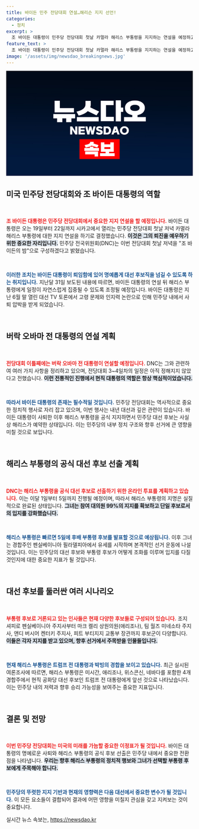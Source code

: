 ```yaml
---
title: 바이든 민주 전당대회 연설…해리슨 지지 선언!
categories:
  - 정치
excerpt: >
  조 바이든 대통령이 민주당 전당대회 첫날 카멀라 해리스 부통령을 지지하는 연설을 예정하고 있습니다. 이는 그의 명예로운 퇴진과 해리스 후보에 대한 당내 지지 강화를 위한 결정으로, 오바마 전 대통령의 연설과 함께 중요한 일정이 될 것입니다.
feature_text: >
  조 바이든 대통령이 민주당 전당대회 첫날 카멀라 해리스 부통령을 지지하는 연설을 예정하고 있습니다. 이는 그의 명예로운 퇴진과 해리스 후보에 대한 당내 지지 강화를 위한 결정으로, 오바마 전 대통령의 연설과 함께 중요한 일정이 될 것입니다.
image: '/assets/img/newsdao_breakingnews.jpg'
---
```


<p><img src="/assets/img/newsdao_breakingnews.jpg" alt="implanttips 속보" /></p>

<h2 data-ke-size="size26">미국 민주당 전당대회와 조 바이든 대통령의 역할</h2>

<p data-ke-size="size16">&nbsp;</p>

<p><b><span style="color: #ee2323;">조 바이든 대통령은 민주당 전당대회에서 중요한 지지 연설을 할 예정입니다.</span></b> 바이든 대통령은 오는 19일부터 22일까지 시카고에서 열리는 민주당 전당대회 첫날 저녁 카멀라 해리스 부통령에 대한 지지 연설을 하기로 결정했습니다. <b><span style="background-color: #21538527;">이것은 그의 퇴진을 예우하기 위한 중요한 자리입니다.</span></b> 민주당 전국위원회(DNC)는 이번 전당대회 첫날 저녁을 "조 바이든의 밤"으로 구성하겠다고 밝혔습니다. </p>

<p data-ke-size="size16">&nbsp;</p>

<p><b><span style="color: #1a5490;">이러한 조치는 바이든 대통령이 퇴임함에 있어 명예롭게 대선 후보직을 넘길 수 있도록 하는 취지입니다.</span></b> 지난달 31일 보도된 내용에 따르면, 바이든 대통령의 연설 뒤 해리스 부통령에게 일정이 자연스럽게 집중될 수 있도록 조정될 예정입니다. 바이든 대통령은 지난 6월 말 열린 대선 TV 토론에서 고령 문제와 인지력 논란으로 인해 민주당 내에서 사퇴 압박을 받게 되었습니다.</p>

<p data-ke-size="size16">&nbsp;</p>

<h2 data-ke-size="size26">버락 오바마 전 대통령의 연설 계획</h2>

<p data-ke-size="size16">&nbsp;</p>

<p><b><span style="color: #ee2323;">전당대회 이틀째에는 버락 오바마 전 대통령이 연설할 예정입니다.</span></b> DNC는 그와 관련하여 여러 가지 사항을 정리하고 있으며, 전당대회 3~4일차의 일정은 아직 정해지지 않았다고 전했습니다. <b><span style="background-color: #21538527;">이런 전통적인 진행에서 현직 대통령의 역할은 항상 핵심적이었습니다.</span></b> </p>

<p data-ke-size="size16">&nbsp;</p>

<p><b><span style="color: #1a5490;">따라서 바이든 대통령의 존재는 필수적일 것입니다.</span></b> 민주당 전당대회는 역사적으로 중요한 정치적 행사로 자리 잡고 있으며, 이번 행사는 내년 대선과 깊은 관련이 있습니다. 바이든 대통령이 사퇴한 이후 해리스 부통령을 공식 지지하면서 민주당 대선 후보는 사실상 해리스가 예약한 상태입니다. 이는 민주당의 내부 정치 구조와 향후 선거에 큰 영향을 미칠 것으로 보입니다.</p>

<p data-ke-size="size16">&nbsp;</p>

<h2 data-ke-size="size26">해리스 부통령의 공식 대선 후보 선출 계획</h2>

<p data-ke-size="size16">&nbsp;</p>

<p><b><span style="color: #ee2323;">DNC는 해리스 부통령을 공식 대선 후보로 선출하기 위한 온라인 투표를 계획하고 있습니다.</span></b> 이는 이달 1일부터 5일까지 진행될 예정이며, 따라서 해리스 부통령의 지명은 실질적으로 완료된 상태입니다. <b><span style="background-color: #21538527;">그녀는 참여 대의원 99%의 지지를 확보하고 단일 후보로서의 입지를 강화했습니다.</span></b></p>

<p data-ke-size="size16">&nbsp;</p>

<p><b><span style="color: #1a5490;">해리스 부통령은 빠르면 5일에 후배 부통령 후보를 발표할 것으로 예상됩니다.</span></b> 이후 그녀는 경합주인 펜실베이니아 필라델피아에서 유세를 시작하며 본격적인 선거 운동에 나설 것입니다. 이는 민주당의 대선 후보와 부통령 후보가 어떻게 조화를 이루며 입지를 다질 것인지에 대한 중요한 지표가 될 것입니다. </p>

<p data-ke-size="size16">&nbsp;</p>

<h2 data-ke-size="size26">대선 후보를 둘러싼 여러 시나리오</h2>

<p data-ke-size="size16">&nbsp;</p>

<p><b><span style="color: #ee2323;">부통령 후보로 거론되고 있는 인사들은 현재 다양한 후보들로 구성되어 있습니다.</span></b> 조지 셔피로 펜실베이니아 주지사부터 마크 켈리 상원의원(애리조나), 팀 월즈 미네소타 주지사, 앤디 버시어 켄터키 주지사, 피트 부티지지 교통부 장관까지 후보군이 다양합니다. <b><span style="background-color: #21538527;">이들은 각자 지지를 받고 있으며, 향후 선거에서 주목받을 인물들입니다.</span></b></p>

<p data-ke-size="size16">&nbsp;</p>

<p><b><span style="color: #1a5490;">현재 해리스 부통령은 트럼프 전 대통령과 박빙의 경합을 보이고 있습니다.</span></b> 최근 실시된 여론조사에 따르면, 해리스 부통령은 미시간, 애리조나, 위스콘신, 네바다를 포함한 4개 경합주에서 현직 공화당 대선 후보인 트럼프 전 대통령에게 앞선 것으로 나타났습니다. 이는 민주당 내의 저력과 향후 승리 가능성을 보여주는 중요한 지표입니다. </p>

<p data-ke-size="size16">&nbsp;</p>

<h2 data-ke-size="size26">결론 및 전망</h2>

<p data-ke-size="size16">&nbsp;</p>

<p><b><span style="color: #ee2323;">이번 민주당 전당대회는 미국의 미래를 가늠할 중요한 이정표가 될 것입니다.</span></b> 바이든 대통령의 명예로운 사퇴와 해리스 부통령의 공식 후보 선출은 민주당 내에서 중요한 전환점을 나타냅니다. <b><span style="background-color: #21538527;">우리는 향후 해리스 부통령의 정치적 행보와 그녀가 선택할 부통령 후보에게 주목해야 합니다.</span></b></p>

<p data-ke-size="size16">&nbsp;</p>

<p><b><span style="color: #1a5490;">민주당의 뚜렷한 지지 기반과 현재의 영향력은 다음 대선에서 중요한 변수가 될 것입니다.</span></b> 이 모든 요소들이 결합되어 결과에 어떤 영향을 미칠지 관심을 갖고 지켜보는 것이 중요합니다.</p>
실시간 뉴스 속보는, <a href="https://newsdao.kr" rel="dofollow">https://newsdao.kr</a>


